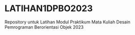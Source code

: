 # LATIHAN1DPBO2023
Repository untuk Latihan Modul Praktikum Mata Kuliah Desain Pemrograman Berorientasi Objek 2023
